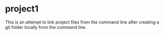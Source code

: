# project1

This is an attempt to link project files from the command line after creating a git folder locally from the command line.
